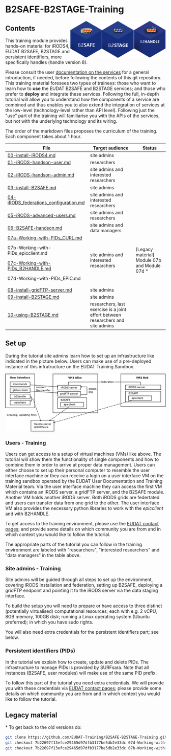 # B2SAFE-B2STAGE-Training
<img align="right" src="img/B2HANDLE.png" width="100px">
<img align="right" src="img/B2STAGE.png" width="100px">
<img align="right" src="img/B2SAFE.png" width="100px">

## Contents
This training module provides hands-on material for iRODS4, EUDAT B2SAFE, B2STAGE and persistent identifiers, more specifically handles (handle version 8).

Please consult the user [documentation on the services](https://eudat.eu/services/userdoc) for a general introduction, if needed, before following the contents of this git repository. This training material foresees two types of trainees: those who want to learn how to **use** the EUDAT B2SAFE and B2STAGE services; and those who prefer to **deploy** and integrate these services. Following the full, in-depth tutorial will allow you to understand how the components of a service are combined and thus enables you to also extend the integration of services at the low-level (technology-level rather than API level). Following just the "use" part of the training will familiarise you with the APIs of the services, but not with the underlying technology and its wiring. 

The order of the markdown files proposes the curriculum of the training. Each component takes about 1 hour. 

File | Target audience | Status
------|--------------|-----
<span class="css-truncate css-truncate-target"><a href="/00-install-iRODS4.md" class="js-navigation-open" title="00-install-iRODS4.md">00-install-iRODS4.md</a></span> | site admins
<span class="css-truncate css-truncate-target"><a href="/01-iRODS-handson-user.md" class="js-navigation-open" title="01-iRODS-handson-user.md">01-iRODS-handson-user.md</a></span> | researchers
<span class="css-truncate css-truncate-target"><a href="/02-iRODS-handson-admin.md" class="js-navigation-open" title="02-iRODS-handson-admin.md">02-iRODS-handson-admin.md</a></span>	| site admins and interested researchers
<span class="css-truncate css-truncate-target"><a href="/03-install-B2SAFE.md" class="js-navigation-open" title="03-install-B2SAFE.md">03-install-B2SAFE.md</a></span>	| site admins
<span class="css-truncate css-truncate-target"><a href="/04-iRODS_federations_configuration.md" class="js-navigation-open"  title="04-iRODS_federations_configuration.md">04-iRODS_federations_configuration.md</a></span>	| site admins and interested researchers
<span class="css-truncate css-truncate-target"><a href="/05-iRODS-advanced-users.md" class="js-navigation-open" title="05-iRODS-advanced-users.md">05-iRODS-advanced-users.md</a></span>| site admins and researchers
<span class="css-truncate css-truncate-target"><a href="/06-B2SAFE-handson.md" class="js-navigation-open" title="06-B2SAFE-handson.md">06-B2SAFE-handson.md</a></span>| site admins and data managers
<span class="css-truncate css-truncate-target"><a href="/07a-Working-with-PIDs_CURL.md" class="js-navigation-open" title="07a-Working-with-PIDs_CURL.md">07a-Working-with-PIDs_CURL.md</a></span> <p><span class="css-truncate css-truncate-target"><a class="js-navigation-open" title="07b-Working-with-PIDs_epicclient.md">07b-Working-with-PIDs_epicclient.md</a></span> <p><span class="css-truncate css-truncate-target"><a href="/07c-Working-with-PIDs_B2HANDLE.md" class="js-navigation-open" title="07c-Working-with-PIDs_B2HANDLE.md">07c-Working-with-PIDs_B2HANDLE.md</a></span> <p><span class="css-truncate css-truncate-target"><a class="js-navigation-open" title="07d-Working-with-PIDs_EPIC.md">07d-Working-with-PIDs_EPIC.md</a></span> | site admins and interested researchers | [Legacy material] Module 07b and Module 07d \*
<span class="css-truncate css-truncate-target"><a href="/08-install-gridFTP-server.md" class="js-navigation-open" title="08-install-gridFTP-server.md">08-install-gridFTP-server.md</a></span> | site admins
<span class="css-truncate css-truncate-target"><a href="/09-install-B2STAGE.md" class="js-navigation-open" title="09-install-B2STAGE.md">09-install-B2STAGE.md</a></span> | site admins
<span class="css-truncate css-truncate-target"><a href="/10-using-B2STAGE.md" class="js-navigation-open" title="10-using-B2STAGE.md">10-using-B2STAGE.md</a></span> | researchers, last exercise is a joint effort between researchers and site admins

## Set up
During the tutorial site admins learn how to set up an infrastructure like indicated in the picture below. Users can make use of a pre-deployed instance of this infratructure on the EUDAT Training Sandbox. 

<img align="centre" src="img/VM-setup.png" width="800px">

### Users - Training
Users can get access to a setup of virtual machines (VMs) like above. The tutorial will show them the functionality of single components and how to combine them in order to arrive at proper data management. Users can either choose to set up their personal computer to resemble the user interface machine or they can receive a login on a user interface VM on the training sandbox operated by the EUDAT User Documentation and Training Material team. Via the user interface machine they can access the first VM which contains an iRODS server, a gridFTP server, and the B2SAFE module. Another VM holds another iRODS server. Both iRODS grids are federtated and users can transfer data from one grid to the other. The user interface VM also provides the necessary python libraries to work with the *epicclient* and with B2HANDLE.

To get access to the training environment, please use the [EUDAT contact pages](https://eudat.eu/support-request?service=DOCUMENTATION); and provide some details on which community you are from and in which context you would like to follow the tutorial. 

The appropriate parts of the tutorial you can follow in the training environment are labeled with "researchers", "interested researchers" and "data managers" in the table above.

### Site admins - Training
Site admins will be guided through all steps to set up the environment, covering iRODS installation and federation, setting up B2SAFE, deploying a gridFTP endpoint and pointing it to the iRODS server via the data staging interface. 

To build the setup you will need to prepare or have access to three distinct (potentially virtualised) computational resources; each with e.g. 2 vCPU, 8GB memory, 100GB disk; running a Linux operating system (Ubuntu preferred); in which you have sudo rights. 

You will also need extra credentials for the persistent identifiers part; see below. 

### Persistent identifiers (PIDs)
In the tutorial we  explain how to create, update and delete PIDs. The infrastructure to manage PIDs is provided by SURFsara. Note that all instances (B2SAFE, user modules) will make use of the same PID prefix. 

To follow this part of the tutorial you need extra credentials. We will provide you with these credentials via [EUDAT contact pages](https://eudat.eu/support-request?service=DOCUMENTATION); please provide some details on which community you are from and in which context you would like to follow the tutorial. 

## Legacy material
\* To get back to the old versions do:
```sh
git clone https://github.com/EUDAT-Training/B2SAFE-B2STAGE-Training.git
git checkout 7b22697f13efce29465d97dfb3177be5db2e33dc 07d-Working-with-PIDs_EPIC.md
git checkout 7b22697f13efce29465d97dfb3177be5db2e33dc 07b-Working-with-PIDs_epicclient.md
```
